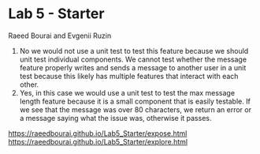 # Lab 5 - Starter
Raeed Bourai and Evgenii Ruzin

1. No we would not use a unit test to test this feature because we should unit test individual components. We cannot test whether the message feature properly writes and sends a message to another user in a unit test because this likely has multiple features that interact with each other.
2. Yes, in this case we would use a unit test to test the max message length feature because it is a small component that is easily testable. If we see that the message was over 80 characters, we return an error or a message saying what the issue was, otherwise it passes.


https://raeedbourai.github.io/Lab5_Starter/expose.html
https://raeedbourai.github.io/Lab5_Starter/explore.html
